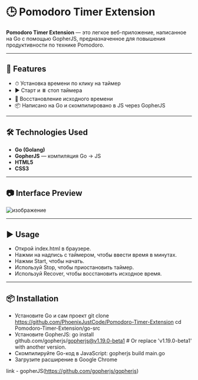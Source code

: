 # 🕒 Pomodoro Timer Extension
**Pomodoro Timer Extension** — это легкое веб-приложение, написанное на Go с помощью GopherJS, предназначенное для повышения продуктивности по технике Pomodoro.

---

## 🚀 Features

- ⏱ Установка времени по клику на таймер
- ▶️ Старт и ⏸️ стоп таймера
- 🔁 Восстановление исходного времени
- 📦 Написано на Go и скомпилировано в JS через GopherJS

---

## 🛠 Technologies Used

- **Go (Golang)**
- **GopherJS** — компиляция Go → JS
- **HTML5**
- **CSS3**

---

## 📷 Interface Preview

![изображение](https://github.com/user-attachments/assets/da375aae-06d9-44ce-94e1-33b15a565a6d)

---


## ▶️ Usage
 -    Открой index.html в браузере.
 -    Нажми на надпись с таймером, чтобы ввести время в минутах.
 -    Нажми Start, чтобы начать.
 -    Используй Stop, чтобы приостановить таймер.
 -    Используй Recover, чтобы восстановить исходное время.

---


## 📦 Installation
 -    Установите Go и сам проект 
            git clone https://github.com/PhoenixJustCode/Pomodoro-Timer-Extension
            cd Pomodoro-Timer-Extension/go-src
 -    Установите GopherJS:
          go install github.com/gopherjs/gopherjs@v1.19.0-beta1  # Or replace 'v1.19.0-beta1' with another version.
 -    Скомпилируйте Go-код в JavaScript:
          gopherjs build main.go
  -    Загрузите расширение в Google Chrome



link - gopherJS(https://github.com/gopherjs/gopherjs)
